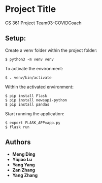 # Project Title

CS 361 Project Team03-COVIDCoach

## Setup:
Create a venv folder within the project folder:
```
$ python3 -m venv venv

```
To activate the environment:
```
$ . venv/bin/activate
```
Within the activated environment:
```
$ pip install Flask
$ pip install newsapi-python
$ pip install pandas
```
Start running the application:
```
$ export FLASK_APP=app.py
$ flask run
```
## Authors

* **Meng Ding** 
* **Yiqiao Lu** 
* **Yang Yang** 
* **Zan Zhang** 
* **Yang Zhang** 
